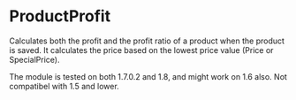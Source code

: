 ProductProfit
====================

Calculates both the profit and the profit ratio of a product when the product is saved. It calculates the price based on the lowest price value (Price or SpecialPrice).

The module is tested on both 1.7.0.2 and 1.8, and might work on 1.6 also. Not compatibel with 1.5 and lower.